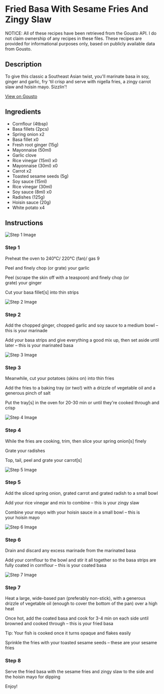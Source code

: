 # Fried Basa With Sesame Fries And Zingy Slaw

NOTICE: All of these recipes have been retrieved from the Gousto API. I do not claim ownership of any recipes in these files. These recipes are provided for informational purposes only, based on publicly available data from Gousto.

## Description

To give this classic a Southeast Asian twist, you'll marinate basa in soy, ginger and garlic, fry 'til crisp and serve with nigella fries, a zingy carrot slaw and hoisin mayo. Sizzlin'!

[View on Gousto](https://www.gousto.co.uk/recipes/cookbook/fried-fish-with-sesame-fries-and-zingy-slaw)

## Ingredients

- Cornflour (4tbsp)
- Basa fillets (2pcs)
- Spring onion x2
- Basa fillet x0
- Fresh root ginger (15g)
- Mayonnaise (50ml)
- Garlic clove
- Rice vinegar (15ml) x0
- Mayonnaise (30ml) x0
- Carrot x2
- Toasted sesame seeds (5g)
- Soy sauce (15ml)
- Rice vinegar (30ml)
- Soy sauce (8ml) x0
- Radishes (125g)
- Hoisin sauce (20g)
- White potato x4

## Instructions

![Step 1 Image](https://production-media.gousto.co.uk/cms/recipe-step-image/step-1-1656426920831-x200.jpg)

### Step 1

Preheat the oven to 240°C/ 220°C (fan)/ gas 9

Peel and finely chop (or grate) your garlic

Peel (scrape the skin off with a teaspoon) and finely chop (or grate) your ginger

Cut your basa fillet[s] into thin strips

![Step 2 Image](https://production-media.gousto.co.uk/cms/recipe-step-image/step-2-1656426945051-x200.jpg)

### Step 2

Add the chopped ginger, chopped garlic and soy sauce to a medium bowl – this is your marinade

Add your basa strips and give everything a good mix up, then set aside until later – this is your marinated basa

![Step 3 Image](https://production-media.gousto.co.uk/cms/recipe-step-image/step-3-1656426949318-x200.jpg)

### Step 3

Meanwhile, cut your potatoes (skins on) into thin fries

Add the fries to a baking tray (or two!) with a drizzle of vegetable oil and a generous pinch of salt

Put the tray[s] in the oven for 20-30 min or until they're cooked through and crisp

![Step 4 Image](https://production-media.gousto.co.uk/cms/recipe-step-image/step-4-1656426953612-x200.jpg)

### Step 4

While the fries are cooking, trim, then slice your spring onion[s] finely

Grate your radishes

Top, tail, peel and grate your carrot[s]

![Step 5 Image](https://production-media.gousto.co.uk/cms/recipe-step-image/step-5-1656426957894-x200.jpg)

### Step 5

Add the sliced spring onion, grated carrot and grated radish to a small bowl

Add your rice vinegar and mix to combine – this is your zingy slaw

Combine your mayo with your hoisin sauce in a small bowl – this is your hoisin mayo

![Step 6 Image](https://production-media.gousto.co.uk/cms/recipe-step-image/step-6-1656426961759-x200.jpg)

### Step 6

Drain and discard any excess marinade from the marinated basa

Add your cornflour to the bowl and stir it all together so the basa strips are fully coated in cornflour – this is your coated basa

![Step 7 Image](https://production-media.gousto.co.uk/cms/recipe-step-image/step-7-1656426965741-x200.jpg)

### Step 7

Heat a large, wide-based pan (preferably non-stick), with a generous drizzle of vegetable oil (enough to cover the bottom of the pan) over a high heat

Once hot, add the coated basa and cook for 3-4 min on each side until browned and cooked through – this is your fried basa

Tip: Your fish is cooked once it turns opaque and flakes easily

Sprinkle the fries with your toasted sesame seeds – these are your sesame fries

### Step 8

Serve the fried basa with the sesame fries and zingy slaw to the side and the hoisin mayo for dipping

Enjoy!

